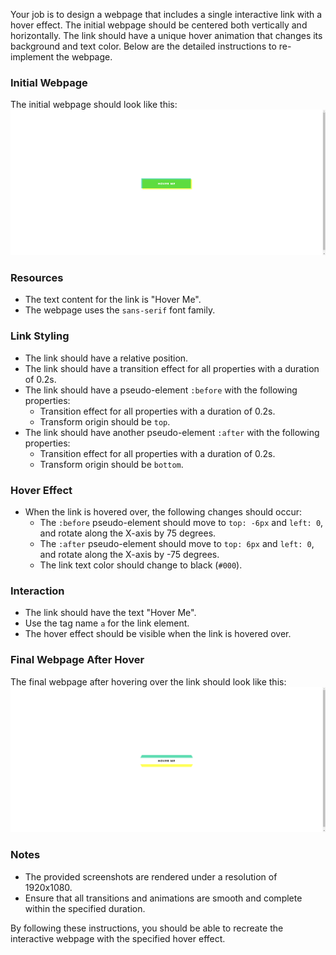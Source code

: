 
Your job is to design a webpage that includes a single interactive link with a hover effect. The initial webpage should be centered both vertically and horizontally. The link should have a unique hover animation that changes its background and text color. Below are the detailed instructions to re-implement the webpage.

### Initial Webpage
The initial webpage should look like this:
![initial webpage](./_images/origin.png)

### Resources
- The text content for the link is "Hover Me".
- The webpage uses the `sans-serif` font family.

### Link Styling
- The link should have a relative position.
- The link should have a transition effect for all properties with a duration of 0.2s.
- The link should have a pseudo-element `:before` with the following properties:
  - Transition effect for all properties with a duration of 0.2s.
  - Transform origin should be `top`.
- The link should have another pseudo-element `:after` with the following properties:
  - Transition effect for all properties with a duration of 0.2s.
  - Transform origin should be `bottom`.

### Hover Effect
- When the link is hovered over, the following changes should occur:
  - The `:before` pseudo-element should move to `top: -6px` and `left: 0`, and rotate along the X-axis by 75 degrees.
  - The `:after` pseudo-element should move to `top: 6px` and `left: 0`, and rotate along the X-axis by -75 degrees.
  - The link text color should change to black (`#000`).

### Interaction
- The link should have the text "Hover Me".
- Use the tag name `a` for the link element.
- The hover effect should be visible when the link is hovered over.

### Final Webpage After Hover
The final webpage after hovering over the link should look like this:
![webpage after hover](./_images/after_hover.png)

### Notes
- The provided screenshots are rendered under a resolution of 1920x1080.
- Ensure that all transitions and animations are smooth and complete within the specified duration.

By following these instructions, you should be able to recreate the interactive webpage with the specified hover effect.
